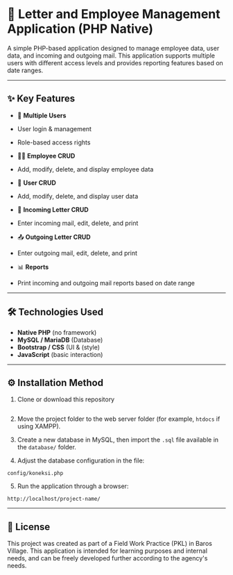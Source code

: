 # 📌 Letter and Employee Management Application (PHP Native)

A simple PHP-based application designed to manage employee data, user data, and incoming and outgoing mail. This application supports multiple users with different access levels and provides reporting features based on date ranges.

---

## ✨ Key Features
- 🔑 **Multiple Users**
- User login & management
- Role-based access rights

- 👨‍💼 **Employee CRUD**
- Add, modify, delete, and display employee data

- 👥 **User CRUD**
- Add, modify, delete, and display user data

- 📄 **Incoming Letter CRUD**
- Enter incoming mail, edit, delete, and print

- 📤 **Outgoing Letter CRUD**
- Enter outgoing mail, edit, delete, and print

- 📊 **Reports**
- Print incoming and outgoing mail reports based on date range

---

## 🛠️ Technologies Used
- **Native PHP** (no framework)
- **MySQL / MariaDB** (Database)
- **Bootstrap / CSS** (UI & (style)
- **JavaScript** (basic interaction)

---

## ⚙️ Installation Method
1. Clone or download this repository
``` git clone https://github.com/username/project-name.git
```

2. Move the project folder to the web server folder (for example, `htdocs` if using XAMPP).

3. Create a new database in MySQL, then import the `.sql` file available in the `database/` folder.

4. Adjust the database configuration in the file:
```
config/koneksi.php
```

5. Run the application through a browser:
```
http://localhost/project-name/
```

---
## 📃 License
This project was created as part of a Field Work Practice (PKL) in Baros Village.
This application is intended for learning purposes and internal needs, and can be freely developed further according to the agency's needs.